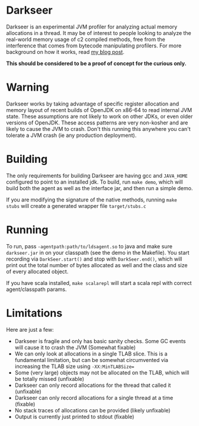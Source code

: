 # Darkseer

Darkseer is an experimental JVM profiler for analyzing actual memory allocations in a thread. It may be of interest to people looking to analyze the real-world memory usage of c2 compiled methods, free from the interference that comes from bytecode manipulating profilers. For more background on how it works, read [my blog post](http://jcdav.is/2016/07/11/JVM-allocation-secrets/).

**This should be considered to be a proof of concept for the curious only.**

# Warning

Darkseer works by taking advantage of specific register allocation and memory layout of recent builds of OpenJDK on x86-64 to read internal JVM state. These assumptions are not likely to work on other JDKs, or even older versions of OpenJDK. These access patterns are very non-kosher and are likely to cause the JVM to crash. Don't this running this anywhere you can't tolerate a JVM crash (ie any production deployment).

# Building

The only requirements for building Darkseer are having gcc and `JAVA_HOME` configured to point to an installed jdk. To build, run `make demo`, which will build both the agent as well as the interface jar, and then run a simple demo.

If you are modifying the signature of the native methods, running `make stubs` will create a generated wrapper file `target/stubs.c`

# Running

To run, pass `-agentpath:path/to/ldsagent.so` to java and make sure `darkseer.jar` in on your classpath (see the demo in the Makefile). You start recording via `DarkSeer.start()` and stop with `DarkSeer.end()`, which will print out the total number of bytes allocated as well and the class and size of every allocated object.

If you have scala installed, `make scalarepl` will start a scala repl with correct agent/classpath params.

# Limitations

Here are just a few:

* Darkseer is fragile and only has basic sanity checks. Some GC events will cause it to crash the JVM (Somewhat fixable)
* We can only look at allocations in a single TLAB slice. This is a fundamental limitation, but can be somewhat circumvented via increasing the TLAB size using `-XX:MinTLABSize=`
* Some (very large) objects may not be allocated on the TLAB, which will be totally missed (unfixable)
* Darkseer can only record allocations for the thread that called it (unfixable)
* Darkseer can only record allocations for a single thread at a time (fixable)
* No stack traces of allocations can be provided (likely unfixable)
* Output is currently just printed to stdout (fixable)


